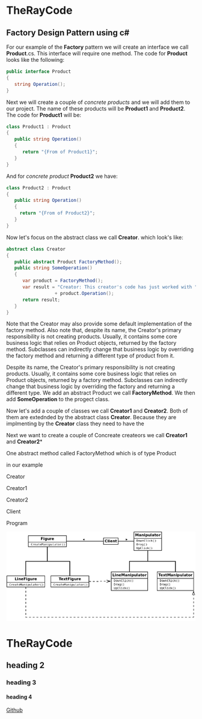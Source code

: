 # TheRayCode
## Factory Design Pattern using c#
For our example of the **Factory** pattern we will create an interface we call **Product**.cs. 
This interface will require one method. The code for **Product** looks like the following:
```c#
public interface Product
{
   string Operation();
}
```
Next we will create a couple of *concrete products* and we will add them to our project. 
The name of these products will be **Product1** and **Product2**.
The code for **Product1** will be:
```c#
class Product1 : Product
{
   public string Operation()
   {
      return "{From of Product1}";
   }
}
```
And for *concrete product* **Product2** we have:
```c#
class Product2 : Product
{
   public string Operation()
   {
     return "{From of Product2}";
   }
}
```
Now let's focus on the abstract class we call **Creator**.
which look's like:
```c#
abstract class Creator
{
   public abstract Product FactoryMethod();
   public string SomeOperation()
   {
      var product = FactoryMethod();
      var result = "Creator: This creator's code has just worked with "
                  + product.Operation();
      return result;
   }
}
```
Note that the Creator may also provide some default implementation of the factory method.
Also note that, despite its name, the Creator's primary responsibility is not creating products. 
Usually, it contains some core business logic that relies on Product objects, returned by the factory method. 
Subclasses can indirectly change that business logic by overriding the factory method and returning a different type of product from it.

Despite its name, the Creator's primary responsibility is not creating products. 
Usually, it contains some core business logic that relies on Product objects, returned by a factory method. 
Subclasses can indirectly change that business logic by overriding the factory and returning a different type.
We add an abstract Product we call **FactoryMethod**.
We then add **SomeOperation** to the progect class. 

Now let's add a couple of classes we call **Creator1** and **Creator2**. 
Both of them are extednded by the abstract class **Creator**.
Because they are implmenting by the  **Creator** class they need to have the  




































Next we want to create a couple of Concreate createors we call **Creator1** and **Creator2***

One abstract method called FactoryMethod which is of type Product 

in our example 

Creator

Creator1

Creator2



Client

Program

![The Factory Design Pattern](https://github.com/RayAndrade/TheRayCode/blob/main/UMLs/images/Factory110.png)

 
 
# TheRayCode
## heading 2
### heading 3
#### heading 4

[Github](https://www.TheRayCode.com)
